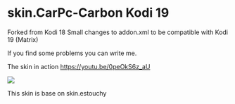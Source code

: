# skin.CarPc-Carbon Kodi 19
Forked from Kodi 18
Small changes to addon.xml to be compatible with Kodi 19 (Matrix) 

If you find some problems you can write me.

The skin in action https://youtu.be/0peOkS6z_aU 


[![](http://www.freeiconspng.com/uploads/youtube-subscribe-png-23.png)](https://www.youtube.com/user/idorel11?sub_confirmation=1)

This skin is base on skin.estouchy



